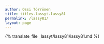 ```yaml
---
author: Ossi Törrönen
title: titles.lassyt.lassy81
permalink: /lassy81/
layout: page
---
```

{% translate_file _lassyt/lassy81/lassy81.md %}
